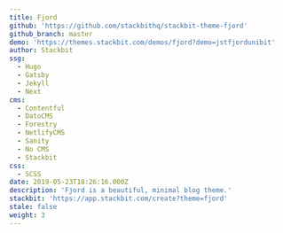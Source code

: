 ```yaml
---
title: Fjord
github: 'https://github.com/stackbithq/stackbit-theme-fjord'
github_branch: master
demo: 'https://themes.stackbit.com/demos/fjord?demo=jstfjordunibit'
author: Stackbit
ssg:
  - Hugo
  - Gatsby
  - Jekyll
  - Next
cms:
  - Contentful
  - DatoCMS
  - Forestry
  - NetlifyCMS
  - Sanity
  - No CMS
  - Stackbit
css:
  - SCSS
date: 2019-05-23T18:26:16.000Z
description: 'Fjord is a beautiful, minimal blog theme.'
stackbit: 'https://app.stackbit.com/create?theme=fjord'
stale: false
weight: 3
---
```

